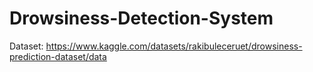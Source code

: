 # Drowsiness-Detection-System

Dataset: https://www.kaggle.com/datasets/rakibuleceruet/drowsiness-prediction-dataset/data
